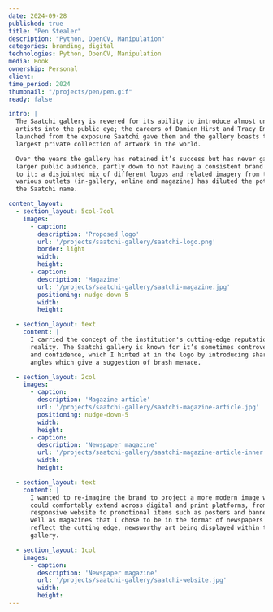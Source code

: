 ```yaml
---
date: 2024-09-28
published: true
title: "Pen Stealer"
description: "Python, OpenCV, Manipulation"
categories: branding, digital
technologies: Python, OpenCV, Manipulation
media: Book
ownership: Personal
client:
time_period: 2024
thumbnail: "/projects/pen/pen.gif"
ready: false

intro: |
  The Saatchi gallery is revered for its ability to introduce almost unknown
  artists into the public eye; the careers of Damien Hirst and Tracy Emin were
  launched from the exposure Saatchi gave them and the gallery boasts the
  largest private collection of artwork in the world.

  Over the years the gallery has retained it’s success but has never gained a
  larger public audience, partly down to not having a consistent brand attached
  to it; a disjointed mix of different logos and related imagery from the
  various outlets (in-gallery, online and magazine) has diluted the potential of
  the Saatchi name.

content_layout:
  - section_layout: 5col-7col
    images:
      - caption:
        description: 'Proposed logo'
        url: '/projects/saatchi-gallery/saatchi-logo.png'
        border: light
        width:
        height:
      - caption:
        description: 'Magazine'
        url: '/projects/saatchi-gallery/saatchi-magazine.jpg'
        positioning: nudge-down-5
        width:
        height:

  - section_layout: text
    content: |
      I carried the concept of the institution's cutting-edge reputation into
      reality. The Saatchi gallery is known for it’s sometimes controversial art
      and confidence, which I hinted at in the logo by introducing sharp 45°
      angles which give a suggestion of brash menace.

  - section_layout: 2col
    images:
      - caption:
        description: 'Magazine article'
        url: '/projects/saatchi-gallery/saatchi-magazine-article.jpg'
        positioning: nudge-down-5
        width:
        height:
      - caption:
        description: 'Newspaper magazine'
        url: '/projects/saatchi-gallery/saatchi-magazine-article-inner.jpg'
        width:
        height:

  - section_layout: text
    content: |
      I wanted to re-imagine the brand to project a more modern image which
      could comfortably extend across digital and print platforms, from the
      responsive website to promotional items such as posters and banners, as
      well as magazines that I chose to be in the format of newspapers to
      reflect the cutting edge, newsworthy art being displayed within the
      gallery.

  - section_layout: 1col
    images:
      - caption:
        description: 'Newspaper magazine'
        url: '/projects/saatchi-gallery/saatchi-website.jpg'
        width:
        height:
---
```

